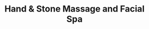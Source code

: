 ---
title: "Hand & Stone Massage and Facial Spa"
url: /beaverton/hand-and-stone-massage-and-facial-spa/
shop: massage
---
